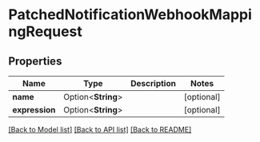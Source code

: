 # PatchedNotificationWebhookMappingRequest

## Properties

Name | Type | Description | Notes
------------ | ------------- | ------------- | -------------
**name** | Option<**String**> |  | [optional]
**expression** | Option<**String**> |  | [optional]

[[Back to Model list]](../README.md#documentation-for-models) [[Back to API list]](../README.md#documentation-for-api-endpoints) [[Back to README]](../README.md)


